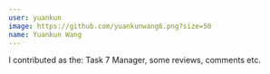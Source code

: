 ```yaml
---
user: yuankun
image: https://github.com/yuankunwang6.png?size=50
name: Yuankun Wang
---
```

I contributed as the: Task 7 Manager, some reviews, comments etc.

<!-- 
Note: Please put down your own information, and register your real contribution. Check the md syntax and DO NOT set up a table...
-->

